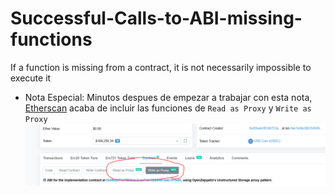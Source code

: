 # Successful-Calls-to-ABI-missing-functions
If a function is missing from a contract, it is not necessarily impossible to execute it
- Nota Especial: Minutos despues de empezar a trabajar con esta nota, [Etherscan]() acaba de incluir las funciones de `Read as Proxy` y `Write as Proxy`
![image](proxyOpt.PNG)

